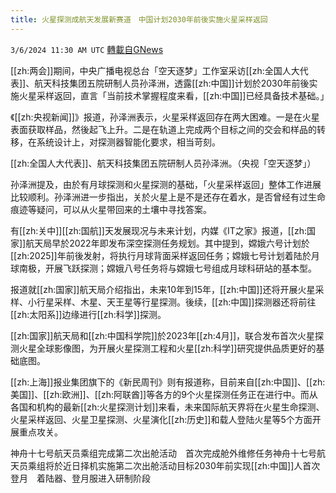 ```yaml
---
title: 火星探测成航天发展新赛道　中国计划2030年前後实施火星采样返回
---
```

`3/6/2024 11:30 AM UTC` [轉載自GNews](https://gnews.org/articles/2370466)

[[zh:两会]]期间，中央广播电视总台「空天逐梦」工作室采访[[zh:全国人大代表]]、航天科技集团五院研制人员孙泽洲，透露[[zh:中国]]计划於2030年前後实施火星采样返回，直言「当前技术掌握程度来看，[[zh:中国]]已经具备技术基础。」

《[[zh:央视新闻]]》报道，孙泽洲表示，火星采样返回存在两大困难。一是在火星表面获取样品，然後起飞上升。二是在轨道上完成两个目标之间的交会和样品的转移，在系统设计上，对探测器智能化要求，相当苛刻。

[[zh:全国人大代表]]、航天科技集团五院研制人员孙泽洲。（央视「空天逐梦」）

孙泽洲提及，由於有月球探测和火星探测的基础，「火星采样返回」整体工作进展比较顺利。孙泽洲进一步指出，关於火星上是不是还存在着水，是否曾经有过生命痕迹等疑问，可以从火星带回来的土壤中寻找答案。

有[[zh:关中]][[zh:国航]]天发展现况与未来计划，内媒《IT之家》报道，[[zh:国家]]航天局早於2022年即发布深空探测任务规划。其中提到，嫦娥六号计划於[[zh:2025]]年前後发射，将执行月球背面采样返回任务；嫦娥七号计划着陆於月球南极，开展飞跃探测；嫦娥八号任务将与嫦娥七号组成月球科研站的基本型。

报道就[[zh:国家]]航天局介绍指出，未来10年到15年，[[zh:中国]]还将开展火星采样、小行星采样、木星、天王星等行星探测。後续，[[zh:中国]]探测器还将前往[[zh:太阳系]]边缘进行[[zh:科学]]探测。

[[zh:国家]]航天局和[[zh:中国科学院]]於2023年[[zh:4月]]，联合发布首次火星探测火星全球影像图，为开展火星探测工程和火星[[zh:科学]]研究提供品质更好的基础底图。

[[zh:上海]]报业集团旗下的《新民周刊》则有报道称，目前来自[[zh:中国]]、[[zh:美国]]、[[zh:欧洲]]、[[zh:阿联酋]]等各方的9个火星探测任务正在进行中。而从各国和机构的最新[[zh:火星探测计划]]来看，未来国际航天界将在火星生命探测、火星采样返回、火星卫星探测、火星演化[[zh:历史]]和载人登陆火星等5个方面开展重点攻关。

神舟十七号航天员乘组完成第二次出舱活动　首次完成舱外维修任务神舟十七号航天员乘组将於近日择机实施第二次出舱活动目标2030年前实现[[zh:中国]]人首次登月　着陆器、登月服进入研制阶段
